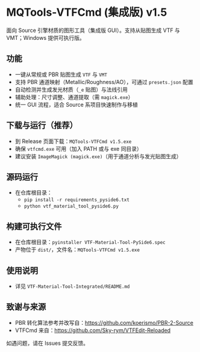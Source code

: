 # MQTools-VTFCmd (集成版) v1.5

面向 Source 引擎材质的图形工具（集成版 GUI）。支持从贴图生成 VTF 与 VMT；Windows 提供可执行版。

## 功能
- 一键从常规或 PBR 贴图生成 `VTF` 与 `VMT`
- 支持 PBR 通道映射（Metallic/Roughness/AO），可通过 `presets.json` 配置
- 自动检测并生成发光材质（`_e` 贴图）与法线引用
- 辅助处理：尺寸调整、通道提取（需 `magick.exe`）
- 统一 GUI 流程，适合 Source 系项目快速制作与移植

## 下载与运行（推荐）
- 到 Release 页面下载：`MQTools-VTFCmd v1.5.exe`
- 确保 `vtfcmd.exe` 可用（加入 PATH 或与 exe 同目录）
- 建议安装 `ImageMagick (magick.exe)`（用于通道分析与发光贴图生成）

## 源码运行
- 在仓库根目录：
  - `pip install -r requirements_pyside6.txt`
  - `python vtf_material_tool_pyside6.py`

## 构建可执行文件
- 在仓库根目录：`pyinstaller VTF-Material-Tool-PySide6.spec`
- 产物位于 `dist/`，文件名：`MQTools-VTFCmd v1.5.exe`

## 使用说明
- 详见 `VTF-Material-Tool-Integrated/README.md`

## 致谢与来源
- PBR 转化算法参考并改写自：https://github.com/koerismo/PBR-2-Source
- VTFCmd 来自：https://github.com/Sky-rym/VTFEdit-Reloaded

如遇问题，请在 Issues 提交反馈。
